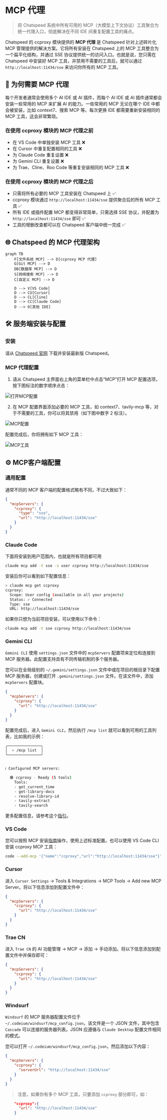 # MCP 代理

> 将 Chatspeed 系统中所有可用的 MCP（大模型上下文协议）工具聚合为统一代理入口，彻底解决在不同 IDE 间重复配置工具的痛点。

Chatspeed 的 ccproxy 模块提供的 **MCP 代理** 是 Chatspeed 针对上述碎片化 MCP 管理提供的解决方案。它将所有安装在 Chatspeed 上的 MCP 工具整合为一个扁平化结构，并通过 SSE 协议提供统一的访问入口。也就是说，您只需在 Chatspeed 中安装好 MCP 工具，并禁用不需要的工具后，就可以通过 `http://localhost:11434/sse` 来访问你所有的 MCP 工具。

## 🔧 为何需要 MCP 代理

每个开发者通常会使用多个 AI IDE 或 AI 插件，而每个 AI IDE 或 AI 插件通常都会安装一些常用的 MCP 来扩展 AI 的能力。一些常用的 MCP 无论在哪个 IDE 中都会被安装，比如 context7、搜索 MCP 等。每次更换 IDE 都需要重新安装相同的 MCP 工具，这会非常繁琐。

### 在使用 ccproxy 模块的 MCP 代理之前

- 在 VS Code 中单独安装 MCP 工具 ❌
- 在 Cursor 中重复配置相同的工具 ❌
- 为 Claude Code 重复设置 ❌
- 为 Gemini CLI 重复设置 ❌
- 为 Trae、Cline、Roo Code 等重复安装相同的 MCP 工具 ❌

### 在使用 ccproxy 模块的 MCP 代理之后

- 只需将所有必要的 MCP 工具安装在 Chatspeed 上 ✅
- ccproxy 模块通过 `http://localhost:11434/sse` 提供聚合后的所有 MCP 工具 ✅
- 所有 IDE 或插件配置 MCP 都变得非常简单，只需选择 SSE 协议，并配置为 `http://localhost:11434/sse` 即可 ✅
- 工具的增删改查都可以在 Chatspeed 客户端中统一完成 ✅

## 🌐 Chatspeed 的 MCP 代理架构

```mermaid
graph TB
    F[文件系统 MCP] --> D[ccproxy MCP 代理]
    G[Git MCP] --> D
    DB[数据库 MCP] --> D
    S[网络搜索 MCP] --> D
    C[自定义 MCP] --> D

    D --> V[VS Code]
    D --> CU[Cursor]
    D --> CL[Cline]
    D --> CC[Claude Code]
    D --> O[其他 IDE]
```

## 🛠️ 服务端安装与配置

### 安装

请从 [Chatspeed 官网](https://github.com/aidyou/chatspeed/releases) 下载并安装最新版 Chatspeed。

### MCP 代理配置

1. 请从 Chatspeed 主界面右上角的菜单栏中点击“MCP”打开 MCP 配置选项，按下图标注的数字顺序点击：

![打开MCP配置](/images/zh/mcp-setting-1.png)

2. 在 MCP 配置界面添加必要的 MCP 工具，如 context7、tavily-mcp 等，对于不需要的工具，你可以将其禁用（如下图中数字 2 标注）。

![MCP配置](/images/zh/mcp-setting-2.png)

配置完成后，你将拥有如下 MCP 工具：

![MCP工具](/images/zh/mcp-setting-3.png)

## ⚙️ MCP客户端配置

### 通用配置

通常不同的 MCP 客户端的配置格式略有不同，不过大致如下：

```json
{
  "mcpServers": {
    "ccproxy": {
      "type": "sse",
      "url": "http://localhost:11434/sse"
    }
  }
}
```

### Claude Code

下面将安装到用户范围内，也就是所有项目都可用

```bash
claude mcp add -t sse -s user ccproxy http://localhost:11434/sse
```

安装后你可以看到如下配置信息：

```bash
> claude mcp get ccproxy
ccproxy:
  Scope: User config (available in all your projects)
  Status: ✓ Connected
  Type: sse
  URL: http://localhost:11434/sse
```

如果你只想为当前项目安装，可以使用以下命令：

```bash
claude mcp add -t sse ccproxy http://localhost:11434/sse
```

### Gemini CLI

`Gemini CLI` 使用 `settings.json` 文件中的 `mcpServers` 配置项来定位和连接到 MCP 服务器。此配置支持具有不同传输机制的多个服务器。

您可以在全局级别的 `~/.gemini/settings.json` 文件中或在项目的根目录下配置 MCP 服务器，创建或打开 `.gemini/settings.json` 文件。在该文件中，添加 `mcpServers` 配置块。

```json
{
  "mcpServers": {
    "ccproxy": {
      "url": "http://localhost:11434/sse"
    }
  }
}
```

配置完成后，进入 `Gemini CLI`，然后执行 `/mcp list` 就可以看到可用的工具列表，比如我的示例：

```bash
╭───────────────╮
│  > /mcp list  │
╰───────────────╯


ℹ Configured MCP servers:

  🟢 ccproxy - Ready (5 tools)
    Tools:
    - get_current_time
    - get-library-docs
    - resolve-library-id
    - tavily-extract
    - tavily-search
```

更多配置信息，请参考这个[指引](https://github.com/google-gemini/gemini-cli/blob/main/docs/tools/mcp-server.md#configure-the-mcp-server-in-settingsjson)。

### VS Code

您可以按照 MCP 安装[指南](https://code.visualstudio.com/docs/copilot/chat/mcp-servers#_add-an-mcp-server)操作，使用上述标准配置。也可以使用 VS Code CLI 安装 ccproxy MCP 工具：

```sh
code --add-mcp '{"name":"ccproxy","url":"http://localhost:11434/sse"}'
```

### Cursor

进入 `Cursor Settings` -> Tools & Integrations -> MCP Tools -> Add new MCP Server。将以下信息添加到配置文件中：

```json
{
  "mcpServers": {
    "ccproxy": {
      "url": "http://localhost:11434/sse"
    }
  }
}
```

### Trae CN

进入 `Trae CN` 的 AI 功能管理 -> MCP -> 添加 -> 手动添加。将以下信息添加到配置文件中并保存即可：

```json
{
  "mcpServers": {
    "ccproxy": {
      "url": "http://localhost:11434/sse"
    }
  }
}
```

### Windsurf

`Windsurf` 的 MCP 服务器配置文件位于 `~/.codeium/windsurf/mcp_config.json`，该文件是一个 JSON 文件，其中包含 `Cascade` 可以连接的服务器列表。JSON 应遵循与 `Claude Desktop` 配置文件相同的模式。

您可以打开 `~/.codeium/windsurf/mcp_config.json`，然后添加以下内容：

```json
{
  "mcpServers": {
    "ccproxy": {
      "serverUrl": "http://localhost:11434/sse"
    }
  }
}
```

> 注意，如果你有多个 MCP 工具，只要添加 `ccproxy` 部分即可，如：

```json
    "ccproxy":{
      "url": "http://localhost:11434/sse"
    }
```
